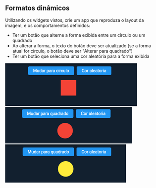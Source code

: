 ## Formatos dinâmicos

Utilizando os widgets vistos, crie um app que reproduza o layout da imagem, e os comportamentos definidos:

- Ter um botão que alterne a forma exibida entre um círculo ou um quadrado
- Ao alterar a forma, o texto do botão deve ser atualizado (se a forma atual for círculo, o botão deve ser "Alterar para
  quadrado")
- Ter um botão que seleciona uma cor aleatória para a forma exibida

<img alt="imagem" width="426" height="138" style="width: 426px; height: 138px;" src="https://github.com/LinceTech/dart-workshops/blob/main/flutter-widgets/ap_3/print_1.png?raw=true"/>

<img alt="imagem" width="409" height="117" style="width: 409px; height: 117px;" src="https://github.com/LinceTech/dart-workshops/blob/main/flutter-widgets/ap_3/print_2.png?raw=true"/>

<img alt="imagem" width="390" height="123" style="width: 390px; height: 123px;" src="https://github.com/LinceTech/dart-workshops/blob/main/flutter-widgets/ap_3/print_3.png?raw=true"/>
